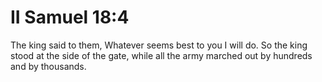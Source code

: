 # II Samuel 18:4

The king said to them, Whatever seems best to you I will do. So the king stood at the side of the gate, while all the army marched out by hundreds and by thousands.
